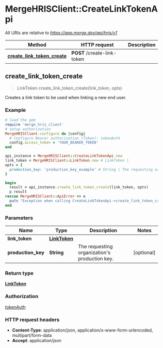 # MergeHRISClient::CreateLinkTokenApi

All URIs are relative to *https://app.merge.dev/api/hris/v1*

Method | HTTP request | Description
------------- | ------------- | -------------
[**create_link_token_create**](CreateLinkTokenApi.md#create_link_token_create) | **POST** /create-link-token | 



## create_link_token_create

> LinkToken create_link_token_create(link_token, opts)



Creates a link token to be used when linking a new end user.

### Example

```ruby
# load the gem
require 'merge_hris_client'
# setup authorization
MergeHRISClient.configure do |config|
  # Configure Bearer authorization (Token): tokenAuth
  config.access_token = 'YOUR_BEARER_TOKEN'
end

api_instance = MergeHRISClient::CreateLinkTokenApi.new
link_token = MergeHRISClient::LinkToken.new # LinkToken | 
opts = {
  production_key: 'production_key_example' # String | The requesting organization's production key.
}

begin
  result = api_instance.create_link_token_create(link_token, opts)
  p result
rescue MergeHRISClient::ApiError => e
  puts "Exception when calling CreateLinkTokenApi->create_link_token_create: #{e}"
end
```

### Parameters


Name | Type | Description  | Notes
------------- | ------------- | ------------- | -------------
 **link_token** | [**LinkToken**](LinkToken.md)|  | 
 **production_key** | **String**| The requesting organization&#39;s production key. | [optional] 

### Return type

[**LinkToken**](LinkToken.md)

### Authorization

[tokenAuth](../README.md#tokenAuth)

### HTTP request headers

- **Content-Type**: application/json, application/x-www-form-urlencoded, multipart/form-data
- **Accept**: application/json

